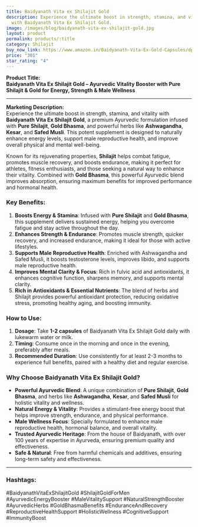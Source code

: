 ```yaml
---
title: Baidyanath Vita ex Shilajit Gold
description: Experience the ultimate boost in strength, stamina, and vitality
  with Baidyanath Vita Ex Shilajit Gold.
image: /images/blog/baidyanath-vita-ex-shilajit-gold.jpg
layout: product
permalink: products/:title
category: Shilajit
buy_now_link: https://www.amazon.in/Baidyanath-Vita-Ex-Gold-Capsules/dp/B00JNR48K4/ref=sr_1_36?crid=1YY2DLXEMCWUZ&tag=m0150-21
price: "301"
star_rating: "4"
---
```

**Product Title:**  
**Baidyanath Vita Ex Shilajit Gold – Ayurvedic Vitality Booster with Pure Shilajit & Gold for Energy, Strength & Male Wellness**

---

**Marketing Description:**  
Experience the ultimate boost in strength, stamina, and vitality with **Baidyanath Vita Ex Shilajit Gold**, a premium Ayurvedic formulation infused with **Pure Shilajit**, **Gold Bhasma**, and powerful herbs like **Ashwagandha**, **Kesar**, and **Safed Musli**. This potent supplement is designed to naturally enhance energy levels, support male reproductive health, and improve overall physical and mental well-being. 

Known for its rejuvenating properties, **Shilajit** helps combat fatigue, promotes muscle recovery, and boosts endurance, making it perfect for athletes, fitness enthusiasts, and those seeking a natural way to enhance their vitality. Combined with **Gold Bhasma**, this powerful Ayurvedic blend improves absorption, ensuring maximum benefits for improved performance and hormonal health.

### **Key Benefits**:
1. **Boosts Energy & Stamina**: Infused with **Pure Shilajit** and **Gold Bhasma**, this supplement delivers sustained energy, helping you overcome fatigue and stay active throughout the day.
2. **Enhances Strength & Endurance**: Promotes muscle strength, quicker recovery, and increased endurance, making it ideal for those with active lifestyles.
3. **Supports Male Reproductive Health**: Enriched with Ashwagandha and Safed Musli, it boosts testosterone levels, improves libido, and supports male reproductive health.
4. **Improves Mental Clarity & Focus**: Rich in fulvic acid and antioxidants, it enhances cognitive function, sharpens memory, and supports mental clarity.
5. **Rich in Antioxidants & Essential Nutrients**: The blend of herbs and Shilajit provides powerful antioxidant protection, reducing oxidative stress, promoting healthy aging, and boosting immunity.

### **How to Use**:
1. **Dosage**: Take **1-2 capsules** of Baidyanath Vita Ex Shilajit Gold daily with lukewarm water or milk.
2. **Timing**: Consume once in the morning and once in the evening, preferably after meals.
3. **Recommended Duration**: Use consistently for at least 2-3 months to experience full benefits, paired with a healthy diet and regular exercise.

### **Why Choose Baidyanath Vita Ex Shilajit Gold?**
- **Powerful Ayurvedic Blend**: A unique combination of **Pure Shilajit**, **Gold Bhasma**, and herbs like **Ashwagandha**, **Kesar**, and **Safed Musli** for holistic vitality and wellness.
- **Natural Energy & Vitality**: Provides a stimulant-free energy boost that helps improve strength, endurance, and physical performance.
- **Male Wellness Focus**: Specially formulated to enhance male reproductive health, hormonal balance, and overall vitality.
- **Trusted Ayurvedic Heritage**: From the house of Baidyanath, with over 100 years of expertise in Ayurveda, ensuring premium quality and effectiveness.
- **Safe & Natural**: Free from harmful chemicals and additives, ensuring long-term safety and effectiveness.

---

### **Hashtags**:  
#BaidyanathVitaExShilajitGold #ShilajitGoldForMen #AyurvedicEnergyBooster #MaleVitalitySupport #NaturalStrengthBooster #AyurvedicHerbs #GoldBhasmaBenefits #EnduranceAndRecovery #ReproductiveHealthSupport #HolisticWellness #CognitiveSupport #ImmunityBoost
